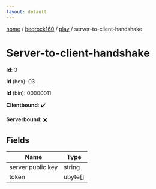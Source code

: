 ```yaml
---
layout: default
---
```


[home](/)  /  [bedrock160](/protocol/bedrock160)  /  [play](/protocol/bedrock160/play)  /  server-to-client-handshake

# Server-to-client-handshake

**Id**: 3

**Id** (hex): 03

**Id** (bin): 00000011

**Clientbound**: ✔️

**Serverbound**: ✖️

## Fields

Name | Type
---|---
server public key | string
token | ubyte[]

